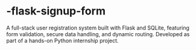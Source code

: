 # -flask-signup-form
A full-stack user registration system built with Flask and SQLite, featuring form validation, secure data handling, and dynamic routing. Developed as part of a hands-on Python internship project.
